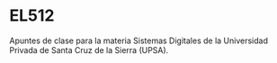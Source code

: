 # EL512
Apuntes de clase para la materia Sistemas Digitales de la Universidad Privada de Santa Cruz de la Sierra (UPSA).
